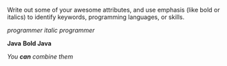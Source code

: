 Write out some of your awesome attributes, and use emphasis (like bold or italics) to identify keywords, programming languages, or skills. 

*programmer*
_italic programmer_


**Java**
__Bold Java__

_You **can** combine them_
